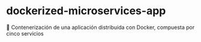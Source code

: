 # dockerized-microservices-app
 📝 Contenerización de una aplicación distribuida con Docker, compuesta por cinco servicios
